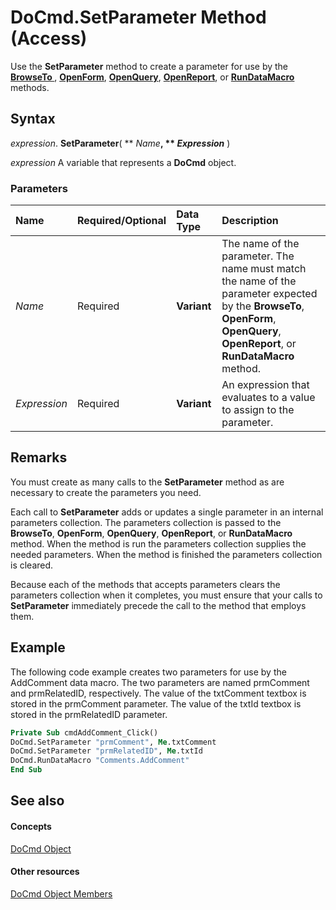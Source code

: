 
# DoCmd.SetParameter Method (Access)

Use the  **SetParameter** method to create a parameter for use by the **[BrowseTo ](7cfd2cc5-ad2d-4bf8-ed90-1fb6adf1890a.md)**, **[OpenForm](a1c9d3a9-2af8-c30a-acb0-6428c70dcdb0.md)**, **[OpenQuery](3ea20a28-8dd4-e54c-831b-e7e5444aa793.md)**, **[OpenReport](3c08755a-5116-f085-d498-725dc12e62f1.md)**, or **[RunDataMacro](e95b7a8e-a502-67c6-1941-dd5a06c08ef7.md)** methods.


## Syntax

 _expression_. **SetParameter**( ** _Name_**, ** _Expression_** )

 _expression_ A variable that represents a **DoCmd** object.


### Parameters



|**Name**|**Required/Optional**|**Data Type**|**Description**|
|:-----|:-----|:-----|:-----|
| _Name_|Required|**Variant**|The name of the parameter. The name must match the name of the parameter expected by the  **BrowseTo**, **OpenForm**, **OpenQuery**, **OpenReport**, or **RunDataMacro** method.|
| _Expression_|Required|**Variant**|An expression that evaluates to a value to assign to the parameter.|

## Remarks

You must create as many calls to the  **SetParameter** method as are necessary to create the parameters you need.

Each call to  **SetParameter** adds or updates a single parameter in an internal parameters collection. The parameters collection is passed to the **BrowseTo**, **OpenForm**, **OpenQuery**, **OpenReport**, or **RunDataMacro** method. When the method is run the parameters collection supplies the needed parameters. When the method is finished the parameters collection is cleared.

Because each of the methods that accepts parameters clears the parameters collection when it completes, you must ensure that your calls to  **SetParameter** immediately precede the call to the method that employs them.


## Example

The following code example creates two parameters for use by the AddComment data macro. The two parameters are named prmComment and prmRelatedID, respectively. The value of the txtComment textbox is stored in the prmComment parameter. The value of the txtId textbox is stored in the prmRelatedID parameter.


```vb
Private Sub cmdAddComment_Click() 
DoCmd.SetParameter "prmComment", Me.txtComment 
DoCmd.SetParameter "prmRelatedID", Me.txtId 
DoCmd.RunDataMacro "Comments.AddComment" 
End Sub
```


## See also


#### Concepts


[DoCmd Object](3ce44cca-9979-0a1e-9787-079a52ce528f.md)
#### Other resources


[DoCmd Object Members](3e7ade9e-86e4-0751-188b-5d31c9101651.md)
